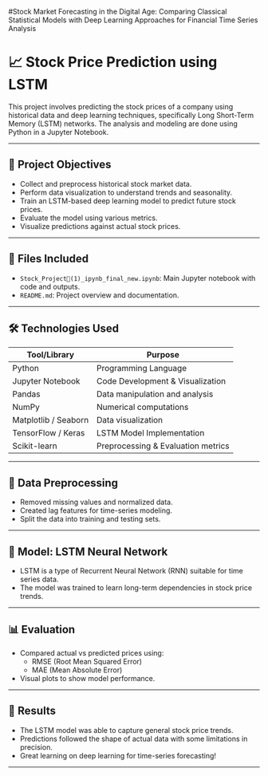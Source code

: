 
#Stock Market Forecasting in the Digital Age: Comparing Classical Statistical Models with Deep Learning Approaches for Financial Time Series Analysis
# 📈 Stock Price Prediction using LSTM

This project involves predicting the stock prices of a company using historical data and deep learning techniques, specifically Long Short-Term Memory (LSTM) networks. The analysis and modeling are done using Python in a Jupyter Notebook.

---

## 🧠 Project Objectives

- Collect and preprocess historical stock market data.
- Perform data visualization to understand trends and seasonality.
- Train an LSTM-based deep learning model to predict future stock prices.
- Evaluate the model using various metrics.
- Visualize predictions against actual stock prices.

---

## 📂 Files Included

- `Stock_Project📁(1)_ipynb_final_new.ipynb`: Main Jupyter notebook with code and outputs.
- `README.md`: Project overview and documentation.

---

## 🛠️ Technologies Used

| Tool/Library       | Purpose                                |
|--------------------|----------------------------------------|
| Python             | Programming Language                    |
| Jupyter Notebook   | Code Development & Visualization        |
| Pandas             | Data manipulation and analysis          |
| NumPy              | Numerical computations                  |
| Matplotlib / Seaborn| Data visualization                     |
| TensorFlow / Keras | LSTM Model Implementation               |
| Scikit-learn       | Preprocessing & Evaluation metrics      |

---

## 🔄 Data Preprocessing

- Removed missing values and normalized data.
- Created lag features for time-series modeling.
- Split the data into training and testing sets.

---

## 🧠 Model: LSTM Neural Network

- LSTM is a type of Recurrent Neural Network (RNN) suitable for time series data.
- The model was trained to learn long-term dependencies in stock price trends.

---

## 📊 Evaluation

- Compared actual vs predicted prices using:
  - RMSE (Root Mean Squared Error)
  - MAE (Mean Absolute Error)
- Visual plots to show model performance.

---

## 📌 Results

- The LSTM model was able to capture general stock price trends.
- Predictions followed the shape of actual data with some limitations in precision.
- Great learning on deep learning for time-series forecasting!

---




